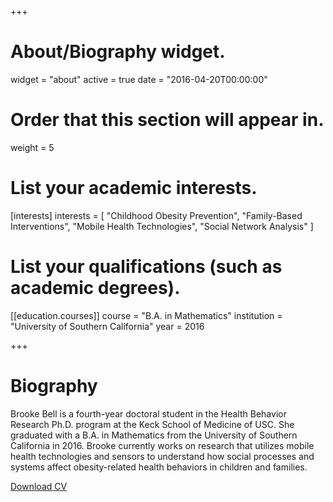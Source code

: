 +++
# About/Biography widget.
widget = "about"
active = true
date = "2016-04-20T00:00:00"

# Order that this section will appear in.
weight = 5

# List your academic interests.
[interests]
  interests = [
    "Childhood Obesity Prevention",
    "Family-Based Interventions",
    "Mobile Health Technologies",
    "Social Network Analysis"
  ]

# List your qualifications (such as academic degrees).

[[education.courses]]
  course = "B.A. in Mathematics"
  institution = "University of Southern California"
  year = 2016
 
+++

# Biography

Brooke Bell is a fourth-year doctoral student in the Health Behavior Research Ph.D. program at the Keck School of Medicine of USC. She graduated with a B.A. in Mathematics from the University of Southern California in 2016. Brooke currently works on research that utilizes mobile health technologies and sensors to understand how social processes and systems affect obesity-related health behaviors in children and families.

[Download CV](https://www.dropbox.com/s/6c5h6fa1iqrf69p/BBell_CV_4.2019.pdf?dl=0)


